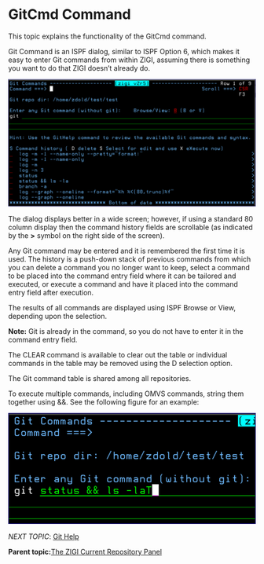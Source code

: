 # GitCmd Command

This topic explains the functionality of the GitCmd command.

Git Command is an ISPF dialog, similar to ISPF Option 6, which makes it easy to enter Git commands from within ZIGI, assuming there is something you want to do that ZIGI doesn’t already do.

![](media/g_gitcmd_1.png)

The dialog displays better in a wide screen; however, if using a standard 80 column display then the command history fields are scrollable \(as indicated by the **\>** symbol on the right side of the screen\).

Any Git command may be entered and it is remembered the first time it is used. The history is a push-down stack of previous commands from which you can delete a command you no longer want to keep, select a command to be placed into the command entry field where it can be tailored and executed, or execute a command and have it placed into the command entry field after execution.

The results of all commands are displayed using ISPF Browse or View, depending upon the selection.

**Note:** Git is already in the command, so you do not have to enter it in the command entry field.

The CLEAR command is available to clear out the table or individual commands in the table may be removed using the D selection option.

The Git command table is shared among all repositories.

To execute multiple commands, including OMVS commands, string them together using &&. See the following figure for an example:

![](media/g_gitcmd_2.png)

*NEXT TOPIC*: [Git Help](r_git_help.md)

**Parent topic:**[The ZIGI Current Repository Panel](c_the_zigi_current_repository_panel.md)

